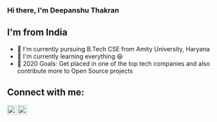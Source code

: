 ### Hi there, I'm Deepanshu Thakran

## I'm from India
- 🏫 I'm currently pursuing B.Tech CSE from Amity University, Haryana
- 🌱 I'm currently learning everything 😆
- 🥅 2020 Goals: Get placed in one of the top tech companies and also contribute more to Open Source projects

## Connect with me:

[<img align = "left" alt = "Deepanshu Thakran | LinkedIn" width = "22px" src = "https://upload.wikimedia.org/wikipedia/commons/thumb/e/e9/Linkedin_icon.svg/1024px-Linkedin_icon.svg.png" />](https://www.linkedin.com/in/deepanshu-thakran-484634195)
[<img align = "left" alt = "Deepanshu Thakran | GitHub" width = "22px" src = "https://cdn.iconscout.com/icon/free/png-256/github-153-675523.png" />](https://github.com/Deepanshu-Thakran)

<br />
<br />
